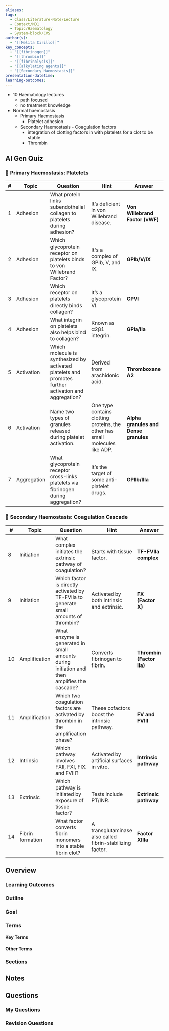 ```yaml
---
aliases: 
tags:
  - Class/Literature-Note/Lecture
  - Context/MD1
  - Topic/Haematology
  - System-block/CVS
author(s):
  - "[[Melita Cirillo]]"
key_concepts:
  - "[[fibrinogen]]"
  - "[[thrombin]]"
  - "[[fibrinolysis]]"
  - "[[alkylating agents]]"
  - "[[Secondary Haemostasis]]"
presentation-datetime: 
learning-outcomes:
---
```


- 10 Haematology lectures
	- path focused
	- no treatment knowledge
- Normal haemostasis
	- Primary Haemostasis
		- Platelet adhesion
	- Secondary Haemostasis - Coagulation factors
		- integration of clotting factors in with platelets for a clot to be stable
		- Thrombin




## AI Gen Quiz

### 🔬 **Primary Haemostasis: Platelets**

|#|Topic|Question|Hint|Answer|
|---|---|---|---|---|
|1|Adhesion|What protein links subendothelial collagen to platelets during adhesion?|It’s deficient in von Willebrand disease.|**Von Willebrand Factor (vWF)**|
|2|Adhesion|Which glycoprotein receptor on platelets binds to von Willebrand Factor?|It's a complex of GPIb, V, and IX.|**GPIb/V/IX**|
|3|Adhesion|Which receptor on platelets directly binds collagen?|It’s a glycoprotein VI.|**GPVI**|
|4|Adhesion|What integrin on platelets also helps bind to collagen?|Known as α2β1 integrin.|**GPIa/IIa**|
|5|Activation|Which molecule is synthesized by activated platelets and promotes further activation and aggregation?|Derived from arachidonic acid.|**Thromboxane A2**|
|6|Activation|Name two types of granules released during platelet activation.|One type contains clotting proteins, the other has small molecules like ADP.|**Alpha granules and Dense granules**|
|7|Aggregation|What glycoprotein receptor cross-links platelets via fibrinogen during aggregation?|It’s the target of some anti-platelet drugs.|**GPIIb/IIIa**|

### 🧬 **Secondary Haemostasis: Coagulation Cascade**
| #   | Topic            | Question                                                                                    | Hint                                                      | Answer                    |
| --- | ---------------- | ------------------------------------------------------------------------------------------- | --------------------------------------------------------- | ------------------------- |
| 8   | Initiation       | What complex initiates the extrinsic pathway of coagulation?                                | Starts with tissue factor.                                | **TF-FVIIa complex**      |
| 9   | Initiation       | Which factor is directly activated by TF-FVIIa to generate small amounts of thrombin?       | Activated by both intrinsic and extrinsic.                | **FX (Factor X)**         |
| 10  | Amplification    | What enzyme is generated in small amounts during initiation and then amplifies the cascade? | Converts fibrinogen to fibrin.                            | **Thrombin (Factor IIa)** |
| 11  | Amplification    | Which two coagulation factors are activated by thrombin in the amplification phase?         | These cofactors boost the intrinsic pathway.              | **FV and FVIII**          |
| 12  | Intrinsic        | Which pathway involves FXII, FXI, FIX and FVIII?                                            | Activated by artificial surfaces in vitro.                | **Intrinsic pathway**     |
| 13  | Extrinsic        | Which pathway is initiated by exposure of tissue factor?                                    | Tests include PT/INR.                                     | **Extrinsic pathway**     |
| 14  | Fibrin formation | What factor converts fibrin monomers into a stable fibrin clot?                             | A transglutaminase also called fibrin-stabilizing factor. | **Factor XIIIa**          |

## Overview
### Learning Outcomes

### Outline

### Goal

### Terms
#### Key Terms

#### Other Terms

### Sections


## Notes


## Questions

### My Questions
### Revision Questions




